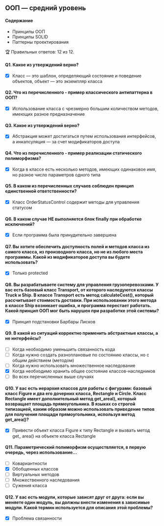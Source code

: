 ## ООП — средний уровень

#### Содержание
* Принципы ООП
* Принципы SOLID
* Паттерны проектирования

🏆 Правильных ответов: 12 из 12.

#### Q1. Какое из утверждений верно?

- [x] Класс — это шаблон, определяющий состояние и поведение объектов, объект — это экземпляр класса

#### Q2. Что из перечисленного - пример классического антипаттерна в ООП?

- [x] Использование класса с чрезмерно большим количеством методов, имеющих разное предназначение

#### Q3. Какое из утверждений верно?

- [x] Абстракция может достигаться путем использования интерфейсов, а инкапсуляция — за счет модификаторов доступа

#### Q4. Что из перечисленного - пример реализации статического полиморфизма?

- [x] Когда в классе есть несколько методов, имеющих одинаковое имя, но разное число параметров одного типа

#### Q5. В каком из перечисленных случаев соблюден принцип единственной ответственности?

- [x] Класс OrderStatusControl содержит методы для управления статусом

#### Q6. В каком случае НЕ выполняется блок finally при обработке исключений?

- [x] Если программа была принудительно завершена

#### Q7. Вы хотите обеспечить доступность полей и методов класса из самого класса, из производного класса, но не из любого места программы. Какой из модификаторов доступа вы будете использовать?

- [x] Только protected

#### Q8. Вы разрабатываете систему для управления грузоперевозками. У вас есть базовый класс Transport, от которого наследуются классы Truck и Ship. В классе Transport есть метод calculateCost(), который рассчитывает стоимость доставки. При использовании этого метода в классе Ship возникает ошибка, и программа перестает работать. Какой принцип ООП мог быть нарушен при разработке этой системы?

- [x] Принцип подстановки Барбары Лисков

#### Q9. В какой из ситуаций корректно применить абстрактные классы, а не интерфейсы?

- [ ] Когда необходимо уменьшить связанность кода
- [ ] Когда нужно создать разноплановые по состоянию классы, но с общим действием (методом)
- [ ] Когда нужно использовать множественное наследование
- [x] Когда необходимо хранить общее состояние классов-наследников
- [ ] Во всех перечисленных выше случаях

#### Q10. У вас есть иерархия классов для работы с фигурами: базовый класс Figure и два его дочерних класса, Rectangle и Circle. Класс Rectangle имеет дополнительный метод get_areal), который возвращает площадь прямоугольника. В языках со строгой типизацией, каким образом можно использовать приведение типов для получения площади прямоугольника, используя метод get_area()?

- [x] Привести объект класса Figure к типу Rectangle и вызвать метод get_ area() на объекте класса Rectangle

#### Q11. Параметрический полиморфизм осуществляется, в первую очередь, через использование...

- [ ] Ковариантности
- [x] Обобщенных классов
- [ ] Виртуальных методов
- [ ] Множественного наследования
- [ ] Сужения класса

#### Q12. У вас есть модули, которые зависят друг от друга: если вы меняете один модуль, вы должны внести изменения в зависимые модули. Какой термин используется для описания этой проблемы?

- [x] Проблема связанности
